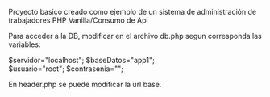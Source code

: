 Proyecto basico creado como ejemplo de un sistema de administración de trabajadores
PHP Vanilla/Consumo de Api

Para acceder a la DB, modificar en el archivo db.php segun corresponda las variables:

$servidor="localhost";
$baseDatos="app1";   
$usuario="root";
$contrasenia="";

En header.php se puede modificar la url base.


